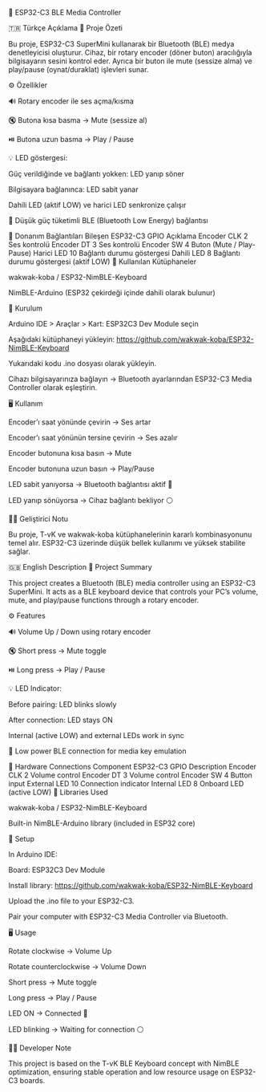 🧭 ESP32-C3 BLE Media Controller

🇹🇷 Türkçe Açıklama
🎯 Proje Özeti

Bu proje, ESP32-C3 SuperMini kullanarak bir Bluetooth (BLE) medya denetleyicisi oluşturur.
Cihaz, bir rotary encoder (döner buton) aracılığıyla bilgisayarın sesini kontrol eder.
Ayrıca bir buton ile mute (sessize alma) ve play/pause (oynat/duraklat) işlevleri sunar.

⚙️ Özellikler

🔊 Rotary encoder ile ses açma/kısma

🔇 Butona kısa basma → Mute (sessize al)

⏯️ Butona uzun basma → Play / Pause

💡 LED göstergesi:

Güç verildiğinde ve bağlantı yokken: LED yanıp söner

Bilgisayara bağlanınca: LED sabit yanar

Dahili LED (aktif LOW) ve harici LED senkronize çalışır

🔋 Düşük güç tüketimli BLE (Bluetooth Low Energy) bağlantısı

🧩 Donanım Bağlantıları
Bileşen	ESP32-C3 GPIO	Açıklama
Encoder CLK	2	Ses kontrolü
Encoder DT	3	Ses kontrolü
Encoder SW	4	Buton (Mute / Play-Pause)
Harici LED	10	Bağlantı durumu göstergesi
Dahili LED	8	Bağlantı durumu göstergesi (aktif LOW)
🧠 Kullanılan Kütüphaneler

wakwak-koba / ESP32-NimBLE-Keyboard

NimBLE-Arduino (ESP32 çekirdeği içinde dahili olarak bulunur)

🔧 Kurulum

Arduino IDE > Araçlar > Kart: ESP32C3 Dev Module seçin

Aşağıdaki kütüphaneyi yükleyin:
https://github.com/wakwak-koba/ESP32-NimBLE-Keyboard

Yukarıdaki kodu .ino dosyası olarak yükleyin.

Cihazı bilgisayarınıza bağlayın → Bluetooth ayarlarından ESP32-C3 Media Controller olarak eşleştirin.

🖥️ Kullanım

Encoder’ı saat yönünde çevirin → Ses artar

Encoder’ı saat yönünün tersine çevirin → Ses azalır

Encoder butonuna kısa basın → Mute

Encoder butonuna uzun basın → Play/Pause

LED sabit yanıyorsa → Bluetooth bağlantısı aktif 🔵

LED yanıp sönüyorsa → Cihaz bağlantı bekliyor ⚪

🧑‍💻 Geliştirici Notu

Bu proje, T-vK ve wakwak-koba kütüphanelerinin kararlı kombinasyonunu temel alır.
ESP32-C3 üzerinde düşük bellek kullanımı ve yüksek stabilite sağlar.

🇬🇧 English Description
🎯 Project Summary

This project creates a Bluetooth (BLE) media controller using an ESP32-C3 SuperMini.
It acts as a BLE keyboard device that controls your PC’s volume, mute, and play/pause functions through a rotary encoder.

⚙️ Features

🔊 Volume Up / Down using rotary encoder

🔇 Short press → Mute toggle

⏯️ Long press → Play / Pause

💡 LED Indicator:

Before pairing: LED blinks slowly

After connection: LED stays ON

Internal (active LOW) and external LEDs work in sync

🔋 Low power BLE connection for media key emulation

🧩 Hardware Connections
Component	ESP32-C3 GPIO	Description
Encoder CLK	2	Volume control
Encoder DT	3	Volume control
Encoder SW	4	Button input
External LED	10	Connection indicator
Internal LED	8	Onboard LED (active LOW)
🧠 Libraries Used

wakwak-koba / ESP32-NimBLE-Keyboard

Built-in NimBLE-Arduino library (included in ESP32 core)

🔧 Setup

In Arduino IDE:

Board: ESP32C3 Dev Module

Install library:
https://github.com/wakwak-koba/ESP32-NimBLE-Keyboard

Upload the .ino file to your ESP32-C3.

Pair your computer with ESP32-C3 Media Controller via Bluetooth.

🖥️ Usage

Rotate clockwise → Volume Up

Rotate counterclockwise → Volume Down

Short press → Mute toggle

Long press → Play / Pause

LED ON → Connected 🔵

LED blinking → Waiting for connection ⚪

🧑‍💻 Developer Note

This project is based on the T-vK BLE Keyboard concept with NimBLE optimization, ensuring stable operation and low resource usage on ESP32-C3 boards.
